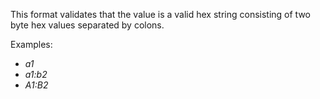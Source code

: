 This format validates that the value is a valid hex string consisting of two byte hex values separated by colons.

Examples:

* *a1*
* *a1:b2*
* *A1:B2*
